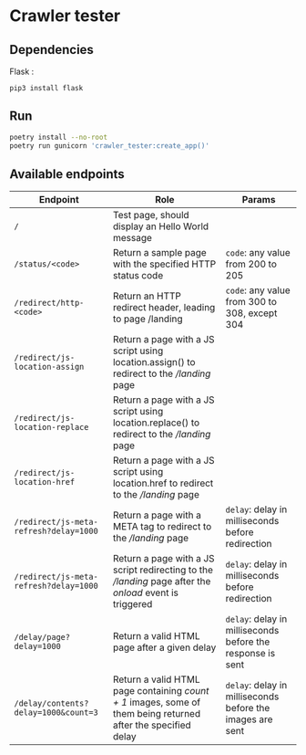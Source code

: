 # Crawler tester

## Dependencies 

Flask :

```
pip3 install flask
```

## Run

```sh
poetry install --no-root
poetry run gunicorn 'crawler_tester:create_app()'
```

## Available endpoints

| Endpoint | Role | Params
|-|-|-|
| `/` | Test page, should display an Hello World message ||
| `/status/<code>` | Return a sample page with the specified HTTP status code | `code`: any value from 200 to 205 |
| `/redirect/http-<code>` | Return an HTTP redirect header, leading to page /landing | `code`: any value from 300 to 308, except 304 |
| `/redirect/js-location-assign` | Return a page with a JS script using location.assign() to redirect to the _/landing_ page | |
| `/redirect/js-location-replace` | Return a page with a JS script using location.replace() to redirect to the _/landing_ page | |
| `/redirect/js-location-href` | Return a page with a JS script using location.href to redirect to the _/landing_ page | |
| `/redirect/js-meta-refresh?delay=1000` | Return a page with a META tag to redirect to the _/landing_ page | `delay`: delay in milliseconds before redirection |
| `/redirect/js-meta-refresh?delay=1000` | Return a page with a JS script redirecting to the _/landing_ page after the _onload_ event is triggered | `delay`: delay in milliseconds before redirection |
| `/delay/page?delay=1000` | Return a valid HTML page after a given delay | `delay`: delay in milliseconds before the response is sent |
| `/delay/contents?delay=1000&count=3` | Return a valid HTML page containing _count + 1_ images, some of them being returned after the specified delay | `delay`: delay in milliseconds before the images are sent |

